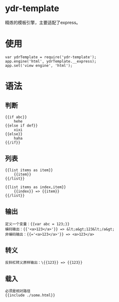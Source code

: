 # ydr-template

精炼的模板引擎，主要适配了express。

# 使用
```
var ydrTemplate = require('ydr-template');
app.engine('html', ydrTemplate.__express);
app.set('view engine', 'html');
```

# 语法

## 判断
```
{{if abc}}
	hehe
{{else if def}}
	xixi
{{else}}
	haha
{{/if}}
```

## 列表
```
{{list items as item}}
	{{item}}
{{/list}}

{{list items as index,item}}
	{{index}} => {{item}}
{{/list}}
```

## 输出
```
定义一个变量：{{var abc = 123;}}
编码输出：{{'<a>123</a>'}} => &lt;a&gt;123&lt;/a&gt;
非编码输出：{{='<a>123</a>'}} => <a>123</a>
```

## 转义
```
反斜杠转义原样输出：\{{123}} => {{123}}
```

## 载入
```
必须是相对路径
{{include ./some.html}}
```

